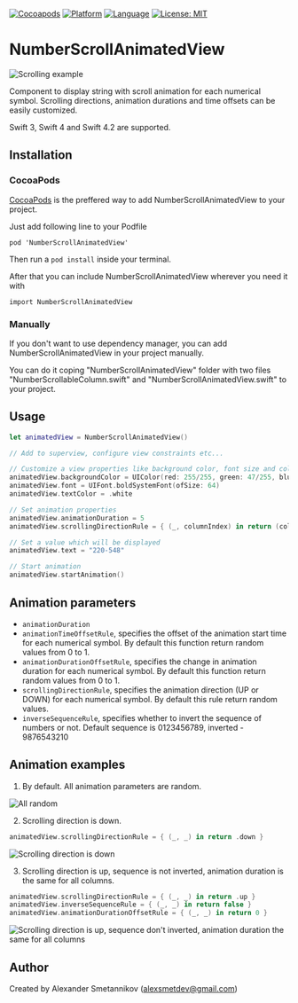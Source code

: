 [![Cocoapods](https://img.shields.io/cocoapods/v/NumberScrollAnimatedView.svg?style=flat-square)](https://cocoapods.org/pods/NumberScrollAnimatedView)
[![Platform](https://img.shields.io/badge/platform-ios-lightgrey.svg?style=flat-square)](https://img.shields.io/badge/platform-ios-lightgrey.svg?style=flat-square)
[![Language](https://img.shields.io/badge/language-swift-orange.svg?style=flat-square)](https://swift.org/about/)
[![License: MIT](https://img.shields.io/badge/license-MIT-blue.svg?style=flat-square)](http://opensource.org/licenses/MIT)

# NumberScrollAnimatedView
![Scrolling example](https://user-images.githubusercontent.com/25868364/44020371-5ad5a2aa-9eea-11e8-9d26-5451a60dbc4b.gif)

Component to display string with scroll animation for each numerical symbol. Scrolling directions, animation durations and time offsets can be easily customized.

Swift 3, Swift 4 and Swift 4.2 are supported.

<!-- ![All random](https://user-images.githubusercontent.com/25868364/44025841-e314b52a-9ef9-11e8-98e1-fa3dd7ec95a3.gif) -->

Installation
---

### CocoaPods
[CocoaPods](https://cocoapods.org) is the preffered way to add NumberScrollAnimatedView to your project.

Just add following line to your Podfile
```
pod 'NumberScrollAnimatedView'
```
Then run a `pod install` inside your terminal.

After that you can include NumberScrollAnimatedView wherever you need it with 
```
import NumberScrollAnimatedView
```

### Manually
If you don't want to use dependency manager, you can add NumberScrollAnimatedView in your project manually. 

You can do it coping "NumberScrollAnimatedView" folder with two files "NumberScrollableColumn.swift" and "NumberScrollAnimatedView.swift" to your project. 

Usage
---
```swift
let animatedView = NumberScrollAnimatedView()

// Add to superview, configure view constraints etc...

// Customize a view properties like background color, font size and color
animatedView.backgroundColor = UIColor(red: 255/255, green: 47/255, blue: 146/255, alpha: 1)
animatedView.font = UIFont.boldSystemFont(ofSize: 64)
animatedView.textColor = .white

// Set animation properties
animatedView.animationDuration = 5
animatedView.scrollingDirectionRule = { (_, columnIndex) in return (columnIndex % 2) == 0 ? .down : .up }

// Set a value which will be displayed
animatedView.text = "220-548"

// Start animation
animatedView.startAnimation()
```

Animation parameters
---
- `animationDuration`
- `animationTimeOffsetRule`, specifies the offset of the animation start time for each numerical symbol. By default this function return random values from 0 to 1.
- `animationDurationOffsetRule`, specifies the change in animation duration for each numerical symbol. By default this function return random values from 0 to 1.
- `scrollingDirectionRule`, specifies the animation direction (UP or DOWN) for each numerical symbol. By default this rule return random values.
- `inverseSequenceRule`, specifies whether to invert the sequence of numbers or not. Default sequence is 0123456789,  inverted - 9876543210

Animation examples
---
1. By default. All animation parameters are random.

![All random](https://user-images.githubusercontent.com/25868364/44025841-e314b52a-9ef9-11e8-98e1-fa3dd7ec95a3.gif)

2. Scrolling direction is down.
```swift
animatedView.scrollingDirectionRule = { (_, _) in return .down }
```
![Scrolling direction is down](https://user-images.githubusercontent.com/25868364/44022666-ec7c5dce-9ef0-11e8-86ec-a4f8c4dde949.gif)

3. Scrolling direction is up, sequence is not inverted, animation duration is the same for all columns.
```swift
animatedView.scrollingDirectionRule = { (_, _) in return .up }
animatedView.inverseSequenceRule = { (_, _) in return false }
animatedView.animationDurationOffsetRule = { (_, _) in return 0 }
```
![Scrolling direction is up, sequence don't inverted,  animation duration the same for all columns](https://user-images.githubusercontent.com/25868364/44022675-f3c6981a-9ef0-11e8-8dd0-4b87f429659c.gif)

## Author
Created by Alexander Smetannikov (alexsmetdev@gmail.com)
